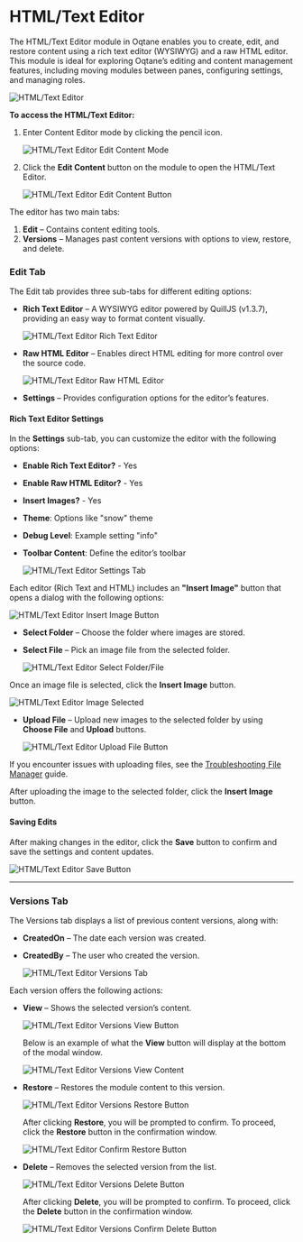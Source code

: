 # HTML/Text Editor

The HTML/Text Editor module in Oqtane enables you to create, edit, and restore content using a rich text editor (WYSIWYG) and a raw HTML editor. This module is ideal for exploring Oqtane’s editing and content management features, including moving modules between panes, configuring settings, and managing roles.

![HTML/Text Editor](./assets/html-text-editor.png)

**To access the HTML/Text Editor:**  
1. Enter Content Editor mode by clicking the pencil icon.

   ![HTML/Text Editor Edit Content Mode](./assets/content-editor-html-editor-edit-content-button.png)

2. Click the **Edit Content** button on the module to open the HTML/Text Editor.

   ![HTML/Text Editor Edit Content Button](./assets/html-text-editor-edit-content-button.png)

The editor has two main tabs:

1. **Edit** – Contains content editing tools.
2. **Versions** – Manages past content versions with options to view, restore, and delete.

### Edit Tab

The Edit tab provides three sub-tabs for different editing options:

* **Rich Text Editor** – A WYSIWYG editor powered by QuillJS (v1.3.7), providing an easy way to format content visually.

   ![HTML/Text Editor Rich Text Editor](./assets/html-text-editor-rich-text-editor.png)

* **Raw HTML Editor** – Enables direct HTML editing for more control over the source code.

   ![HTML/Text Editor Raw HTML Editor](./assets/html-text-editor-raw-html-editor.png)

* **Settings** – Provides configuration options for the editor’s features.

#### Rich Text Editor Settings

In the **Settings** sub-tab, you can customize the editor with the following options:

- **Enable Rich Text Editor?** - Yes
- **Enable Raw HTML Editor?** - Yes
- **Insert Images?** - Yes
- **Theme**: Options like "snow" theme
- **Debug Level**: Example setting "info"
- **Toolbar Content**: Define the editor’s toolbar

   ![HTML/Text Editor Settings Tab](./assets/html-text-editor-settings.png)

Each editor (Rich Text and HTML) includes an **"Insert Image"** button that opens a dialog with the following options:

   ![HTML/Text Editor Insert Image Button](./assets/html-text-editor-insert-image-button.png)

- **Select Folder** – Choose the folder where images are stored.
- **Select File** – Pick an image file from the selected folder.

   ![HTML/Text Editor Select Folder/File](./assets/html-text-editor-insert-image-select-file.png)

Once an image file is selected, click the **Insert Image** button.

   ![HTML/Text Editor Image Selected](./assets/html-text-editor-image-selected.png)

- **Upload File** – Upload new images to the selected folder by using **Choose File** and **Upload** buttons.

   ![HTML/Text Editor Upload File Button](./assets/html-text-editor-image-upload-button.png)

If you encounter issues with uploading files, see the [Troubleshooting File Manager](../../../guides/troubleshooting/troubleshooting-file-manager.md) guide.

After uploading the image to the selected folder, click the **Insert Image** button.

#### Saving Edits

After making changes in the editor, click the **Save** button to confirm and save the settings and content updates.

   ![HTML/Text Editor Save Button](./assets/html-text-editor-save-button.png)

---

### Versions Tab

The Versions tab displays a list of previous content versions, along with:

* **CreatedOn** – The date each version was created.
* **CreatedBy** – The user who created the version.

   ![HTML/Text Editor Versions Tab](./assets/html-text-editor-versions.png)

Each version offers the following actions:

- **View** – Shows the selected version’s content.

   ![HTML/Text Editor Versions View Button](./assets/html-text-editor-versions-view-button.png)

   Below is an example of what the **View** button will display at the bottom of the modal window.

   ![HTML/Text Editor Versions View Content](./assets/html-text-editor-versions-view.png)

- **Restore** – Restores the module content to this version.

   ![HTML/Text Editor Versions Restore Button](./assets/html-text-editor-versions-restore-button.png)

   After clicking **Restore**, you will be prompted to confirm. To proceed, click the **Restore** button in the confirmation window.

   ![HTML/Text Editor Confirm Restore Button](./assets/html-text-editor-versions-confirm-restore-button.png)

- **Delete** – Removes the selected version from the list.  

   ![HTML/Text Editor Versions Delete Button](./assets/html-text-editor-versions-delete-button.png)

   After clicking **Delete**, you will be prompted to confirm. To proceed, click the **Delete** button in the confirmation window.

  ![HTML/Text Editor Versions Confirm Delete Button](./assets/html-text-editor-versions-confirm-delete-button.png)
